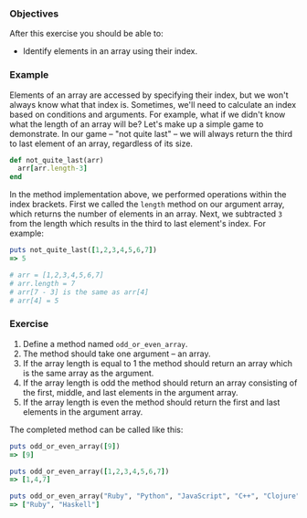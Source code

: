 <!-- { ids:[124], language:'Ruby', type:'workshop', order: 1, name:'Array Index', description:'Learn how to specify elements in an array using their index.' } -->

### Objectives

After this exercise you should be able to:

- Identify elements in an array using their index.

### Example

Elements of an array are accessed by specifying their index, but we won't always know what that index is. Sometimes, we'll need to calculate an index based on conditions and arguments. For example, what if we didn't know what the length of an array will be? Let's make up a simple game to demonstrate. In our game – "not quite last" – we will always return the third to last element of an array, regardless of its size.

```ruby
def not_quite_last(arr)
  arr[arr.length-3]
end
```

In the method implementation above, we performed operations within the index brackets. First we called the `length` method on our argument array, which returns the number of elements in an array. Next, we subtracted `3` from the length which results in the third to last element's index. For example:

```ruby
puts not_quite_last([1,2,3,4,5,6,7])
=> 5

# arr = [1,2,3,4,5,6,7]
# arr.length = 7
# arr[7 - 3] is the same as arr[4]
# arr[4] = 5
```

### Exercise

1. Define a method named `odd_or_even_array`.
2. The method should take one argument – an array.
3. If the array length is equal to 1 the method should return an array which is the same array as the argument.
3. If the array length is odd the method should return an array consisting of the first, middle, and last elements in the argument array.
4. If the array length is even the method should return the first and last elements in the argument array.

The completed method can be called like this:

```ruby
puts odd_or_even_array([9])
=> [9]

puts odd_or_even_array([1,2,3,4,5,6,7])
=> [1,4,7]

puts odd_or_even_array("Ruby", "Python", "JavaScript", "C++", "Clojure", "Haskell")
=> ["Ruby", "Haskell"]
```
